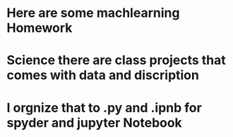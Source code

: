 # Here are some machlearning Homework 
# Science there are class projects that comes with data and discription
# I orgnize that to .py and .ipnb for spyder and jupyter Notebook
